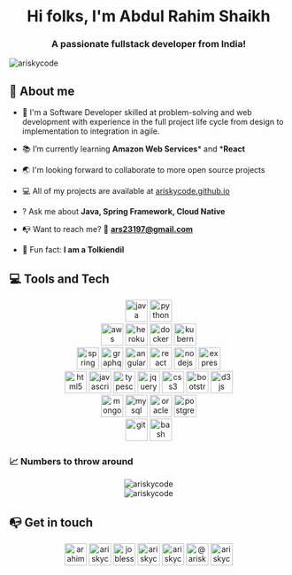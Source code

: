 <h1 align="center">Hi folks, I'm Abdul Rahim Shaikh</h1>
<h3 align="center">A passionate fullstack developer from India!</h3>

<p align="left"> <img src="https://komarev.com/ghpvc/?username=ariskycode" alt="ariskycode" /> </p>

## 	&#x1F64B; About me

- &#x1F464; I'm a Software Developer skilled at problem-solving and web development with experience in the full project life cycle from design to implementation to integration in agile.

- &#x1F4DA; I’m currently learning **Amazon Web Services*** and ***React**

- &#x1F30F; I'm looking forward to collaborate to more open source projects

- &#x1F4BB; All of my projects are available at [ariskycode.github.io](ariskycode.github.io)

- &#x003F; Ask me about **Java, Spring Framework, Cloud Native**

- &#x1F4ED; Want to reach me? &#x1F4E7; **ars23197@gmail.com**

- &#x1F3A0; Fun fact: **I am a Tolkiendil**

## &#x1F4BB; Tools and Tech

<p align="center">
    <img src="https://devicons.github.io/devicon/devicon.git/icons/java/java-original-wordmark.svg" alt="java" width="40" height="40"/> 
    <img src="https://devicons.github.io/devicon/devicon.git/icons/python/python-original.svg" alt="python" width="40" height="40"/> 
    <br/>
    <img src="https://devicons.github.io/devicon/devicon.git/icons/amazonwebservices/amazonwebservices-original-wordmark.svg" alt="aws" width="40" height="40"/> 
    <img src="https://devicons.github.io/devicon/devicon.git/icons/heroku/heroku-original-wordmark.svg" alt="heroku" width="40" height="40"/> 
    <img src="https://devicons.github.io/devicon/devicon.git/icons/docker/docker-original-wordmark.svg" alt="docker" width="40" height="40"/> 
    <img src="https://www.vectorlogo.zone/logos/kubernetes/kubernetes-icon.svg" alt="kubernetes" width="40" height="40"/> 
    <br/>
    <img src="https://www.vectorlogo.zone/logos/springio/springio-icon.svg" alt="spring" width="40" height="40"/>
    <img src="https://www.vectorlogo.zone/logos/graphql/graphql-icon.svg" alt="graphql" width="40" height="40"/>
    <img src="https://devicons.github.io/devicon/devicon.git/icons/angularjs/angularjs-original.svg" alt="angularjs" width="40" height="40"/> 
    <img src="https://devicons.github.io/devicon/devicon.git/icons/react/react-original-wordmark.svg" alt="react" width="40" height="40"/>
    <img src="https://devicons.github.io/devicon/devicon.git/icons/nodejs/nodejs-original-wordmark.svg" alt="nodejs" width="40" height="40"/> 
    <img src="https://devicons.github.io/devicon/devicon.git/icons/express/express-original-wordmark.svg" alt="express" width="40" height="40"/> 
    <br/>
    <img src="https://devicons.github.io/devicon/devicon.git/icons/html5/html5-original-wordmark.svg" alt="html5" width="40" height="40"/> 
    <img src="https://devicons.github.io/devicon/devicon.git/icons/javascript/javascript-original.svg" alt="javascript" width="40" height="40"/> 
    <img src="https://devicons.github.io/devicon/devicon.git/icons/typescript/typescript-original.svg" alt="typescript" width="40" height="40"/>
    <img src="http://devicons.github.io/devicon/devicon.git/icons/jquery/jquery-original-wordmark.svg" alt="jquery" width="40" height="40"/> 
    <img src="https://devicons.github.io/devicon/devicon.git/icons/css3/css3-original-wordmark.svg" alt="css3" width="40" height="40"/> 
    <img src="https://devicons.github.io/devicon/devicon.git/icons/bootstrap/bootstrap-plain.svg" alt="bootstrap" width="40" height="40"/> 
    <img src="https://devicons.github.io/devicon/devicon.git/icons/d3js/d3js-original.svg" alt="d3js" width="40" height="40"/> 
    <br/>
    <img src="https://devicons.github.io/devicon/devicon.git/icons/mongodb/mongodb-original-wordmark.svg" alt="mongodb" width="40" height="40"/> 
    <img src="https://devicons.github.io/devicon/devicon.git/icons/mysql/mysql-original-wordmark.svg" alt="mysql" width="40" height="40"/> 
    <img src="https://devicons.github.io/devicon/devicon.git/icons/oracle/oracle-original.svg" alt="oracle" width="40" height="40"/> 
    <img src="https://devicons.github.io/devicon/devicon.git/icons/postgresql/postgresql-original-wordmark.svg" alt="postgresql" width="40" height="40"/> 
    <br/>
    <img src="https://www.vectorlogo.zone/logos/git-scm/git-scm-icon.svg" alt="git" width="40" height="40"/>
    <img src="https://www.vectorlogo.zone/logos/gnu_bash/gnu_bash-icon.svg" alt="bash" width="40" height="40"/> 
    
</p>


### &#x1f4c8; Numbers to throw around
<p align="center">
    <img align="center" src="https://github-readme-stats.vercel.app/api?username=ariskycode&show_icons=true" alt="ariskycode" />
    <br>
    <img src="https://github-readme-stats.vercel.app/api/top-langs/?username=ariskycode&layout=compact" alt="ariskycode" />
</p>


## &#x1F4ED; Get in touch
<p align="center">
    <a href="https://linkedin.com/in/arahims" target="blank"><img align="center" src="https://cdn.jsdelivr.net/npm/simple-icons@3.0.1/icons/linkedin.svg" alt="arahims" height="40" width="40" /></a>
    <a href="https://twitter.com/ariskycode" target="blank"><img align="center" src="https://cdn.jsdelivr.net/npm/simple-icons@3.0.1/icons/twitter.svg" alt="ariskycode" height="40" width="40"/></a>
    <a href="https://instagram.com/joblessness_over9000" target="blank"><img align="center" src="https://cdn.jsdelivr.net/npm/simple-icons@3.0.1/icons/instagram.svg" alt="joblessness_over9000" height="40" width="40"/></a>
    <a href="https://codepen.io/ariskycode" target="blank"><img align="center" src="https://cdn.jsdelivr.net/npm/simple-icons@3.0.1/icons/codepen.svg" alt="ariskycode" height="40" width="40"/></a>
    <a href="https://stackoverflow.com/users/ariskycode" target="blank"><img align="center" src="https://cdn.jsdelivr.net/npm/simple-icons@3.0.1/icons/stackoverflow.svg" alt="ariskycode" height="40" width="40"/></a>
    <a href="https://medium.com/@ariskycode" target="blank"><img align="center" src="https://cdn.jsdelivr.net/npm/simple-icons@3.0.1/icons/medium.svg" alt="@ariskycode" height="40" width="40"/></a>
    <a href="https://dev.to/ariskycode" target="blank"><img align="center" src="https://cdn.jsdelivr.net/npm/simple-icons@3.0.1/icons/dev-dot-to.svg" alt="ariskycode" height="40" width="40"/></a>
</p>